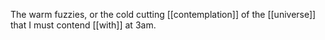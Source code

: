 The warm fuzzies, or the cold cutting [[contemplation]] of the [[universe]] that I must contend [[with]] at 3am.